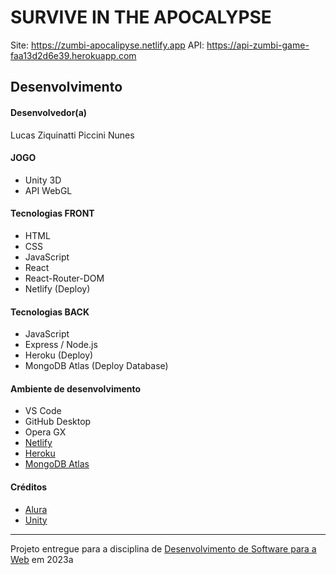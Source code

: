 # SURVIVE IN THE APOCALYPSE

Site: https://zumbi-apocalipyse.netlify.app
API: https://api-zumbi-game-faa13d2d6e39.herokuapp.com

## Desenvolvimento

#### Desenvolvedor(a)
Lucas Ziquinatti Piccini Nunes

#### JOGO
- Unity 3D
- API WebGL
  
#### Tecnologias FRONT
- HTML
- CSS
- JavaScript
- React
- React-Router-DOM
- Netlify (Deploy)

#### Tecnologias BACK
- JavaScript
- Express / Node.js
- Heroku (Deploy)
- MongoDB Atlas (Deploy Database)

#### Ambiente de desenvolvimento
- VS Code
- GitHub Desktop
- Opera GX
- [Netlify](https://www.netlify.com/)
- [Heroku](https://heroku.com/)
- [MongoDB Atlas](https://www.mongodb.com/atlas/database/)

#### Créditos
- [Alura](https://www.alura.com.br)
- [Unity](https://unity.com/pt)

---
Projeto entregue para a disciplina de [Desenvolvimento de Software para a Web](http://github.com/andreainfufsm/elc1090-2023a) em 2023a
